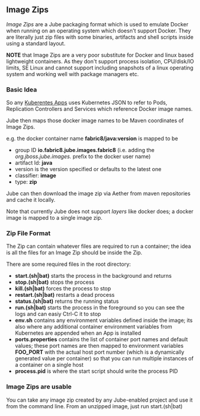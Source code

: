 ## Image Zips

_Image Zips_ are a Jube packaging format which is used to emulate Docker when running on an operating system which doesn't support Docker. They are literally just zip files with some binaries, artifacts and shell scripts inside using a standard layout.

**NOTE** that Image Zips are a very poor substitute for Docker and linux based lightweight containers. As they don't support process isolation, CPU/disk/IO limits, SE Linux and cannot support including snapshots of a linux operating system and working well with package managers etc.

### Basic Idea

So any [Kuberentes Apps](http://fabric8.io/v2/apps.html) uses Kubernetes JSON to refer to Pods, Replication Controllers and Services which reference Docker image names.

Jube then maps those docker image names to be Maven coordinates of Image Zips.

e.g. the docker container name **fabric8/java:version** is mapped to be

* group ID **io.fabric8.jube.images.fabric8** (i.e. adding the _org.jboss.jube.images._ prefix to the docker user name)
* artifact Id: **java**
* version is the version specified or defaults to the latest one
* classifier: **image**
* type: **zip**

Jube can then download the image zip via Aether from maven repositories and cache it locally.

Note that currently Jube does not support _layers_ like docker does; a docker image is mapped to a single image zip.

### Zip File Format

The Zip can contain whatever files are required to run a container; the idea is all the files for an Image Zip should be inside the Zip.

There are some required files in the root directory:

* **start.(sh|bat)** starts the process in the background and returns
* **stop.(sh|bat)** stops the process
* **kill.(sh|bat)** forces the process to stop
* **restart.(sh|bat)** restarts a dead process
* **status.(sh|bat)** returns the running status
* **run.(sh|bat)** starts the process in the foreground so you can see the logs and can easiy Ctrl-C it to stop
* **env.sh** contains any environment variables defined inside the image; its also where any additional container environment variables from Kubernetes are appended when an App is installed
* **ports.properties** contains the list of container port names and default values; these port names are then mapped to environment variables **FOO_PORT** with the actual host port number (which is a dynamically generated value per container) so that you can run multiple instances of a container on a single host
* **process.pid** is where the start script should write the process PID


### Image Zips are usable

You can take any image zip created by any Jube-enabled project and use it from the command line. From an unzipped image, just run start.(sh|bat)
